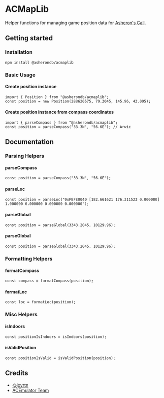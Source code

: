 # ACMapLib

Helper functions for managing game position data for [Asheron's Call](https://en.wikipedia.org/wiki/Asheron%27s_Call).

## Getting started

### Installation

```
npm install @asherondb/acmaplib
```

### Basic Usage

#### Create position instance

```
import { Position } from "@asherondb/acmaplib";
const position = new Position(288620575, 79.2045, 145.96, 42.005);
```

#### Create position instance from compass coordinates

```
import { parseCompass } from "@asherondb/acmaplib";
const position = parseCompass("33.3N", "56.6E"); // Arwic
```

## Documentation

### Parsing Helpers

#### parseCompass

```
const position = parseCompass("33.3N", "56.6E");
```

#### parseLoc

```
const position = parseLoc("0xFEFE0040 [182.661621 176.311523 0.000000] 1.000000 0.000000 0.000000 0.000000");
```

#### parseGlobal

```
const position = parseGlobal(3343.2045, 10129.96);
```

#### parseGlobal

```
const position = parseGlobal(3343.2045, 10129.96);
```

### Formatting Helpers

#### formatCompass

```
const compass = formatCompass(position);
```

#### formatLoc

```
const loc = formatLoc(position);
```

### Misc Helpers

#### isIndoors

```
const positionIsIndoors = isIndoors(position);
```

#### isValidPosition

```
const positionIsValid = isValidPosition(position);
```

## Credits

- [@jovrtn](https://www.github.com/jovrtn)
- [ACEmulator Team](https://emulator.ac)
